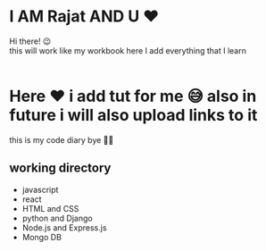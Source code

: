 # I AM Rajat AND U ❤
Hi there! 😉 <br>
this will work like my workbook here I add everything that I learn <br>
<br>
<h1> Here ❤ i add tut for me 😅 also in future i will also upload links to it </h1>
this is my code diary bye 🙋‍♂️
<br>

<h2>working directory</h2>
<ul>
  <li>javascript</li>
  <li>react</li>
  <li>HTML and CSS</li>
  <li>python and Django</li>
  <li>Node.js and Express.js</li>
  <li>Mongo DB </li>
</ul>
